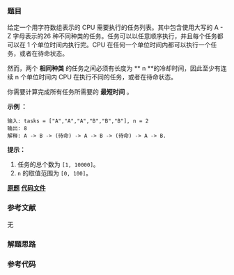 ### 题目
给定一个用字符数组表示的 CPU 需要执行的任务列表。其中包含使用大写的 A - Z 字母表示的26
种不同种类的任务。任务可以以任意顺序执行，并且每个任务都可以在 1 个单位时间内执行完。CPU 在任何一个单位时间内都可以执行一个任务，或者在待命状态。

然而，两个 **相同种类** 的任务之间必须有长度为 **  n **的冷却时间，因此至少有连续 n 个单位时间内 CPU
在执行不同的任务，或者在待命状态。

你需要计算完成所有任务所需要的 **最短时间** 。



**示例 ：**

    
    
    输入: tasks = ["A","A","A","B","B","B"], n = 2
    输出: 8
    解释: A -> B -> (待命) -> A -> B -> (待命) -> A -> B.
    



**提示：**

  1. 任务的总个数为 `[1, 10000]`。
  2. `n` 的取值范围为 `[0, 100]`。

 **[原题](https://leetcode-cn.com/problems/task-scheduler/)**    **[代码文件]()**


### 参考文献
无

### 解题思路




### 参考代码

```go


```




